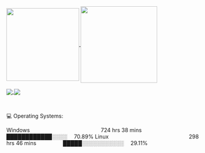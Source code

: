 <a href="https://github.com/DIZI5/FileManager">
  <img height=190 align="center" src="https://github-readme-stats.vercel.app/api?username=DIZI5&theme=midnight-purple&show_icons=true" />
</a>
<a href="https://github.com/Kicked-Out/CS-Gambling-Site">
  <img height=200 align="center" src="https://github-readme-stats.vercel.app/api/top-langs/?username=DIZI5&layout=compact&theme=midnight-purple&langs_count=8&card_width=345" />
</a>

<p></p>

<a style="margin-top: 30px" href="https://github.com/Kicked-Out/CS-Gambling-Site">
  <img align="center" src="https://github-readme-stats.vercel.app/api/pin/?username=DIZI5&repo=CS-Gambling-Site&theme=midnight-purple&card_width=190" />
</a>
<a href="https://github.com/Kicked-Out/VemboWeb">
  <img align="center" src="https://github-readme-stats.vercel.app/api/pin/?username=DIZI5&repo=VemboWeb&theme=vision-friendly-dark&card_width=190" />
</a>

<p><br></p>

<div>
  <p>💻 Operating Systems:<p></p>
    Windows &emsp;&emsp;&emsp;&emsp;&emsp;&emsp;&emsp;&emsp;&emsp;&emsp;&emsp;&emsp;&emsp;724 hrs 38 mins&emsp;&emsp;&emsp;&emsp;&emsp;████████████░░░░ &emsp;70.89%
    Linux&emsp;&emsp;&emsp;&emsp;&emsp;&emsp;&emsp;&emsp;&emsp;&emsp;&emsp;&emsp;&emsp;&emsp;&emsp;298 hrs 46 mins&emsp;&emsp;&emsp;&emsp;&emsp;█████░░░░░░░░░░░ &emsp;29.11%</p>
</div>
